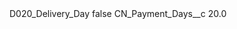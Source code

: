 <?xml version="1.0" encoding="UTF-8"?>
<CustomMetadata xmlns="http://soap.sforce.com/2006/04/metadata" xmlns:xsi="http://www.w3.org/2001/XMLSchema-instance" xmlns:xsd="http://www.w3.org/2001/XMLSchema">
    <label>D020_Delivery_Day</label>
    <protected>false</protected>
    <values>
        <field>CN_Payment_Days__c</field>
        <value xsi:type="xsd:double">20.0</value>
    </values>
</CustomMetadata>
